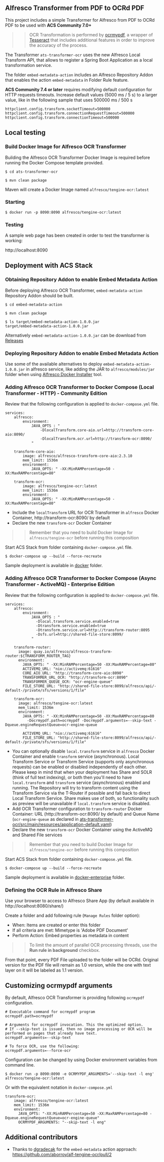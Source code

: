 ## Alfresco Transformer from PDF to OCRd PDF

This project includes a simple Transformer for Alfresco from PDF to OCRd PDF to be used with **ACS Community 7.0+**

>> OCR Transformation is performed by [ocrmypdf](https://ocrmypdf.readthedocs.io/en/latest/), a wrapper of [Tesseract](https://github.com/tesseract-ocr/tesseract) that includes additional features in order to improve the accuracy of the process.

The Transformer `ats-transformer-ocr` uses the new Alfresco Local Transform API, that allows to register a Spring Boot Application as a local transformation service.

The folder `embed-metadata-action` includes an Alfresco Repository Addon that enables the action `embed-metadata` in Folder Rule feature.

**ACS Community 7.4 or later** requires modifying default configuration for HTTP requests timeouts. Increase default values (5000 ms / 5 s) to a larger value, like in the following sample that uses 500000 ms / 500 s

```
httpclient.config.transform.socketTimeout=500000
httpclient.config.transform.connectionRequestTimeout=500000
httpclient.config.transform.connectionTimeout=500000
```

## Local testing

### Build Docker Image for Alfresco OCR Transformer

Building the Alfresco OCR Transformer Docker Image is required before running the Docker Compose template provided.

```
$ cd ats-transformer-ocr

$ mvn clean package
```

Maven will create a Docker Image named `alfresco/tengine-ocr:latest`

### Starting

```
$ docker run -p 8090:8090 alfresco/tengine-ocr:latest
```

### Testing

A sample web page has been created in order to test the transformer is working:

http://localhost:8090


## Deployment with ACS Stack

### Obtaining Repository Addon to enable Embed Metadata Action

Before deploying Alfresco OCR Transformer, `embed-metadata-action` Repository Addon should be built.

```
$ cd embed-metadata-action

$ mvn clean package

$ ls target/embed-metadata-action-1.0.0.jar
target/embed-metadata-action-1.0.0.jar
```

Alternatively `embed-metadata-action-1.0.0.jar` can be download from [Releases](https://github.com/aborroy/alf-tengine-ocr/releases/download/1.0.0/embed-metadata-action-1.0.0.jar)

### Deploying Repository Addon to enable Embed Metadata Action

Use some of the available alternatives to deploy `embed-metadata-action-1.0.0.jar` in alfresco service, like adding the JAR to `alfresco/modules/jar` folder when using [Alfresco Docker Installer](https://github.com/alfresco/alfresco-docker-installer) tool.

### Adding Alfresco OCR Transformer to Docker Compose (Local Transformer - HTTP) - Community Edition

Review that the following configuration is applied to `docker-compose.yml` file.

```
services:
    alfresco:
        environment:
            JAVA_OPTS : "
                -DlocalTransform.core-aio.url=http://transform-core-aio:8090/
                -DlocalTransform.ocr.url=http://transform-ocr:8090/
            "

    transform-core-aio:
        image: alfresco/alfresco-transform-core-aio:2.3.10
        mem_limit: 1536m
        environment:
            JAVA_OPTS: " -XX:MinRAMPercentage=50 -XX:MaxRAMPercentage=80"

    transform-ocr:
        image: alfresco/tengine-ocr:latest
        mem_limit: 1536m
        environment:
            JAVA_OPTS: " -XX:MinRAMPercentage=50 -XX:MaxRAMPercentage=80"
```

* Include the `localTransform` URL for OCR Transformer in `alfresco` Docker Container, http://transform-ocr:8090/ by default
* Declare the new `transform-ocr` Docker Container

>> Remember that you need to build Docker Image for `alfresco/tengine-ocr` before running this composition

Start ACS Stack from folder containing `docker-compose.yml` file.

```
$ docker-compose up --build --force-recreate
```

Sample deployment is available in [docker](docker) folder.


### Adding Alfresco OCR Transformer to Docker Compose (Async Transformer - ActiveMQ) - Enterprise Edition

Review that the following configuration is applied to `docker-compose.yml` file.

```
services:
    alfresco:
        environment:
            JAVA_OPTS : "
              -Dlocal.transform.service.enabled=true
              -Dtransform.service.enabled=true
              -Dtransform.service.url=http://transform-router:8095
              -Dsfs.url=http://shared-file-store:8099/
            "

    transform-router:
      image: quay.io/alfresco/alfresco-transform-router:${TRANSFORM_ROUTER_TAG}
      environment:
        JAVA_OPTS: " -XX:MinRAMPercentage=50 -XX:MaxRAMPercentage=80"
        ACTIVEMQ_URL: "nio://activemq:61616"
        CORE_AIO_URL: "http://transform-core-aio:8090"
        TRANSFORMER_URL_OCR: "http://transform-ocr:8090"
        TRANSFORMER_QUEUE_OCR: "ocr-engine-queue"
        FILE_STORE_URL: "http://shared-file-store:8099/alfresco/api/-default-/private/sfs/versions/1/file"

    transform-ocr:
      image: alfresco/tengine-ocr:latest
      mem_limit: 1536m
      environment:
        JAVA_OPTS: " -XX:MinRAMPercentage=50 -XX:MaxRAMPercentage=80 
		  -Docrmypdf.path=ocrmypdf -Docrmypdf.arguments=--skip-text -Dqueue.engineRequestQueue=ocr-engine-queue
		 "
        ACTIVEMQ_URL: "nio://activemq:61616"
        FILE_STORE_URL: "http://shared-file-store:8099/alfresco/api/-default-/private/sfs/versions/1/file"
```

* You can optionally disable `local.transform` service in `alfresco` Docker Container and enable `transform` service (asynchronous). Local Transform Service or Transform Service (supports only asynchronous requests) can be enabled or disabled independently of each other. Please keep in mind that when your deployment has Share and SOLR (think of full text indexing), or both then you'll need to have `local.transform` and `transform` service (asynchronous) enabled and running. The Repository will try to transform content using the Transform Service via the T-Router if possible and fall back to direct Local Transform Service. Share makes use of both, so functionality such as preview will be unavailable if `local.transform` service is disabled.
* Add OCR Transformer configuration to `transform-router` Docker Container: URL (http://transform-ocr:8090/ by default) and Queue Name (`ocr-engine-queue` as declared in [ats-transformer-ocr/src/main/resources/application-default.yaml](ats-transformer-ocr/src/main/resources/application-default.yaml))
* Declare the new `transform-ocr` Docker Container using the ActiveMQ and Shared File services

>> Remember that you need to build Docker Image for `alfresco/tengine-ocr` before running this composition

Start ACS Stack from folder containing `docker-compose.yml` file.

```
$ docker-compose up --build --force-recreate
```

Sample deployment is available in [docker-enterprise](docker-enterprise) folder.


### Defining the OCR Rule in Alfresco Share

Use your browser to access to Alfresco Share App (by default available in http://localhost:8080/share/)

Create a folder and add following rule (`Manage Rules` folder option):

* When: Items are created or enter this folder
* If all criteria are met: Mimetype is 'Adobe PDF Document'
* Perform Action: Embed properties as metadata in content

>> To limit the amount of parallel OCR processing threads, use the **Run rule in background** checkbox.

From that point, every PDF File uploaded to the folder will be OCRd. Original version for the PDF file will remain as 1.0 version, while the one with text layer on it will be labeled as 1.1 version.

## Customizing ocrmypdf arguments

By default, Alfresco OCR Transformer is providing following `ocrmypdf` configuration.

```
# Executable command for ocrmypdf program
ocrmypdf.path=ocrmypdf

# Arguments for ocrmypdf invocation. This the optimized option. 
# If --skip-text is issued, then no image processing or OCR will be performed on pages that already have text.
ocrmypdf.arguments=--skip-text

# To force OCR, use the following:
ocrmypdf.arguments=--force-ocr
```   

Configuration can be changed by using Docker environment variables from command line.

```
$ docker run -p 8090:8090 -e OCRMYPDF_ARGUMENTS='--skip-text -l eng' alfresco/tengine-ocr:latest
```

Or with the equivalent notation in `docker-compose.yml`

```
transform-ocr:
    image: alfresco/tengine-ocr:latest
    mem_limit: 1536m
    environment:
      JAVA_OPTS: "-XX:MinRAMPercentage=50 -XX:MaxRAMPercentage=80 -Dqueue.engineRequestQueue=ocr-engine-queue"
      OCRMYPDF_ARGUMENTS: "--skip-text -l eng"
```

## Additional contributors

* Thanks to [dgradecak](https://github.com/dgradecak) for the `embed-metadata` action approach: https://github.com/aborroy/alf-tengine-ocr/pull/2
